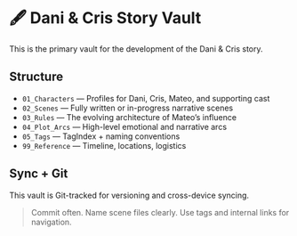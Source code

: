 # 🖋 Dani & Cris Story Vault

This is the primary vault for the development of the Dani & Cris story.

## Structure

- `01_Characters` — Profiles for Dani, Cris, Mateo, and supporting cast
- `02_Scenes` — Fully written or in-progress narrative scenes
- `03_Rules` — The evolving architecture of Mateo’s influence
- `04_Plot_Arcs` — High-level emotional and narrative arcs
- `05_Tags` — TagIndex + naming conventions
- `99_Reference` — Timeline, locations, logistics

## Sync + Git
This vault is Git-tracked for versioning and cross-device syncing.

> Commit often. Name scene files clearly. Use tags and internal links for navigation.
